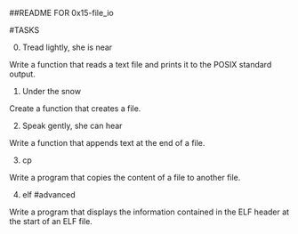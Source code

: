 ##README FOR 0x15-file_io

#TASKS

0. Tread lightly, she is near

Write a function that reads a text file and prints it to the POSIX standard output.

1. Under the snow

Create a function that creates a file.

2. Speak gently, she can hear

Write a function that appends text at the end of a file.

3. cp

Write a program that copies the content of a file to another file.

4. elf
#advanced

Write a program that displays the information contained in the ELF header at the start of an ELF file.

